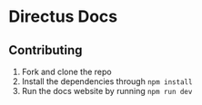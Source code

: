 # Directus Docs

## Contributing

1. Fork and clone the repo
2. Install the dependencies through `npm install`
3. Run the docs website by running `npm run dev`
